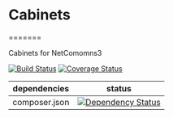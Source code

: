 # Cabinets
=======

Cabinets for NetComomns3

[![Build Status](https://travis-ci.org/NetCommons3/Cabinets.svg?branch=master)](https://travis-ci.org/NetCommons3/Cabinets)
[![Coverage Status](https://img.shields.io/coveralls/NetCommons3/Cabinets.svg)](https://coveralls.io/r/NetCommons3/Cabinets?branch=master)

| dependencies | status |
| ------------ | ------ |
| composer.json | [![Dependency Status](https://www.versioneye.com/user/projects/554ff3a6ba36fc476d000002/badge.svg?style=flat)](https://www.versioneye.com/user/projects/554ff3a6ba36fc476d000002) |


